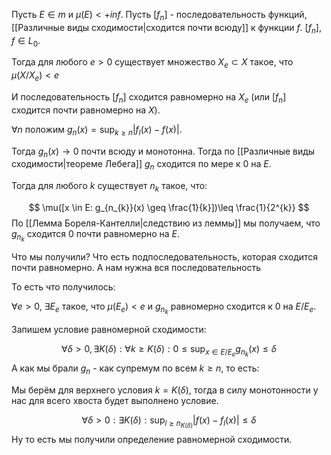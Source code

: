 Пусть $E \in m$ и $\mu(E) < +inf$. Пусть $[f_{n}]$ - последовательность функций, [[Различные виды сходимости|сходится почти всюду]] к функции $f$.
$[f_{n}], f \in L_{0}$.

Тогда для любого $e > 0$ существует множество $X_{e} \subset X$ такое, что $\mu(X / X_{e}) < e$

И последовательность $[f_{n}]$ сходится равномерно на $X_{e}$ (или $[f_{n}]$ сходится почти равномерно на $X$).

$\forall n$ положим $g_{n}(x) = \sup_{k\geq n} |f_{l}(x) - f(x)|$.

Тогда $g_{n}(x) \rightarrow 0$ почти всюду и монотонна. Тогда по [[Различные виды сходимости|теореме Лебега]] $g_{n}$ сходится по мере к 0 на $E$.

Тогда для любого $k$ существует $n_{k}$ такое, что:

$$
\mu([x \in E: g_{n_{k}}(x) \geq \frac{1}{k}])\leq \frac{1}{2^{k}}
$$
По [[Лемма Бореля-Кантелли|следствию из леммы]] мы получаем, что $g_{n_{k}}$ сходится 0 почти равномерно на $E$.

Что мы получили? Что есть подпоследовательность, которая сходится почти равномерно. А нам нужна вся последовательность 

То есть что получилось:

$\forall e > 0$, $\exists E_{e}$ такое, что $\mu(E_{e}) < e$ и $g_{n_{k}}$ равномерно сходится к 0 на $E / E_{e}$. 

Запишем условие равномерной сходимости:

$$
\forall \delta > 0, \exists K(\delta): \forall k \geq K(\delta): 0 \leq \sup_{x \in E / E_{e}} g_{n_{k}}(x) \leq \delta
$$
А как мы брали $g_{n}$ - как супремум по всем $k \geq n$, то есть:

Мы берём для верхнего условия $k = K(\delta)$, тогда в силу монотонности у нас для всего хвоста будет выполнено условие.

$$
\forall \delta > 0: \exists K(\delta): \sup_{l \geq n_{K(\delta)}} |f(x) - f_{l}(x)| \leq \delta
$$
Ну то есть мы получили определение равномерной сходимости.

